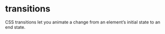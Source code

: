 # transitions
CSS transitions let you animate a change from an element’s initial state to an end state.
